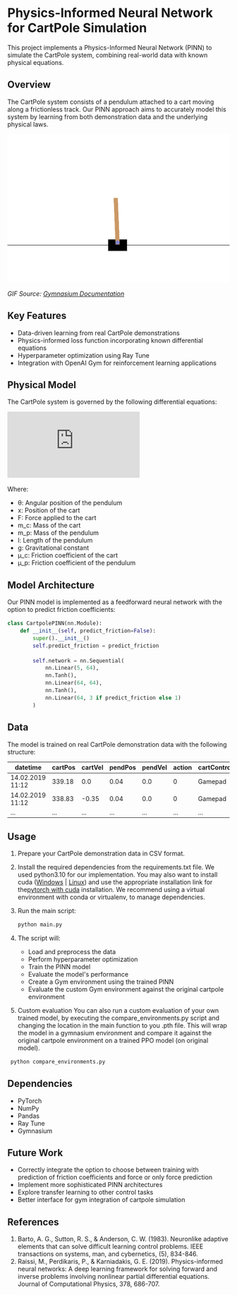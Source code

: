 # Physics-Informed Neural Network for CartPole Simulation

This project implements a Physics-Informed Neural Network (PINN) to simulate the CartPole system, combining real-world data with known physical equations.

## Overview

The CartPole system consists of a pendulum attached to a cart moving along a frictionless track. Our PINN approach aims to accurately model this system by learning from both demonstration data and the underlying physical laws.

![CartPole System](cart_pole.gif)

*GIF Source: [Gymnasium Documentation](https://gymnasium.farama.org/environments/classic_control/cart_pole/#cart-pole)*

## Key Features

- Data-driven learning from real CartPole demonstrations
- Physics-informed loss function incorporating known differential equations
- Hyperparameter optimization using Ray Tune
- Integration with OpenAI Gym for reinforcement learning applications

## Physical Model

The CartPole system is governed by the following differential equations:

![Differential Equations](https://latex.codecogs.com/png.latex?%5Cdpi%7B120%7D%20%5Cbegin%7Balign*%7D%20%5Cddot%7B%5Ctheta%7D%20%26%3D%20%5Cfrac%7Bg%20%5Csin%5Ctheta%20&plus;%20%5Ccos%5Ctheta%20%5Cleft%5B%20%5Cfrac%7B-F%20-%20m_p%20l%20%5Cdot%7B%5Ctheta%7D%5E2%20%5Csin%5Ctheta%20&plus;%20%5Cmu_c%20%5Ctext%7Bsgn%7D%28%5Cdot%7Bx%7D%29%7D%7Bm_c%20&plus;%20m_p%7D%20%5Cright%5D%20-%20%5Cfrac%7B%5Cmu_p%20%5Cdot%7B%5Ctheta%7D%7D%7Bm_p%20l%7D%7D%7Bl%20%5Cleft%5B%20%5Cfrac%7B4%7D%7B3%7D%20-%20%5Cfrac%7Bm_p%20%5Ccos%5E2%5Ctheta%7D%7Bm_c%20&plus;%20m_p%7D%20%5Cright%5D%7D%20%5C%5C%20%5Cddot%7Bx%7D%20%26%3D%20%5Cfrac%7BF%20&plus;%20m_p%20l%20%5Cleft%5B%20%5Cdot%7B%5Ctheta%7D%5E2%20%5Csin%5Ctheta%20-%20%5Cddot%7B%5Ctheta%7D%20%5Ccos%5Ctheta%20%5Cright%5D%20-%20%5Cmu_c%20%5Ctext%7Bsgn%7D%28%5Cdot%7Bx%7D%29%7D%7Bm_c%20&plus;%20m_p%7D%20%5Cend%7Balign*%7D)

Where:

- θ: Angular position of the pendulum
- x: Position of the cart
- F: Force applied to the cart
- m_c: Mass of the cart
- m_p: Mass of the pendulum
- l: Length of the pendulum
- g: Gravitational constant
- μ_c: Friction coefficient of the cart
- μ_p: Friction coefficient of the pendulum

## Model Architecture

Our PINN model is implemented as a feedforward neural network with the option to predict friction coefficients:

```python
class CartpolePINN(nn.Module):
    def __init__(self, predict_friction=False):
        super().__init__()
        self.predict_friction = predict_friction
        
        self.network = nn.Sequential(
            nn.Linear(5, 64),
            nn.Tanh(),
            nn.Linear(64, 64),
            nn.Tanh(),
            nn.Linear(64, 3 if predict_friction else 1)
        )
```

## Data

The model is trained on real CartPole demonstration data with the following structure:

| datetime | cartPos | cartVel | pendPos | pendVel | action | cartController | exploration |
|----------|---------|---------|---------|---------|--------|----------------|-------------|
| 14.02.2019 11:12 | 339.18 | 0.0 | 0.04 | 0.0 | 0 | Gamepad | 0 |
| 14.02.2019 11:12 | 338.83 | -0.35 | 0.04 | 0.0 | 0 | Gamepad | 0 |
| ... | ... | ... | ... | ... | ... | ... | ... |

## Usage

1. Prepare your CartPole demonstration data in CSV format.
2. Install the required dependencies from the requirements.txt file. We used python3.10 for our implementation. You may also want to install cuda ([Windows](https://docs.nvidia.com/cuda/cuda-installation-guide-microsoft-windows/index.html) | [Linux](https://docs.nvidia.com/cuda/cuda-installation-guide-linux/index.html)) and use the appropriate installation link for the[pytorch with cuda](https://pytorch.org/get-started/locally/) installation. We recommend using a virtual environment with conda or virtualenv, to manage dependencies.
3. Run the main script:

   ```bash
   python main.py
   ```

4. The script will:
   - Load and preprocess the data
   - Perform hyperparameter optimization
   - Train the PINN model
   - Evaluate the model's performance
   - Create a Gym environment using the trained PINN
   - Evaluate the custom Gym environment against the original cartpole environment
  
5. Custom evaluation
  You can also run a custom evaluation of your own trained model, by executing the compare_environments.py script and changing the location in the main function to you .pth file. This will wrap the model in a gymnasium environment and compare it against the original cartpole environment on a trained PPO model (on original model).

  ```bash
   python compare_environments.py
   ```

## Dependencies

- PyTorch
- NumPy
- Pandas
- Ray Tune
- Gymnasium

## Future Work

- Correctly integrate the option to choose between training with prediction of friction coefficients and force or only force prediction
- Implement more sophisticated PINN architectures
- Explore transfer learning to other control tasks
- Better interface for gym integration of cartpole simulation

## References

1. Barto, A. G., Sutton, R. S., & Anderson, C. W. (1983). Neuronlike adaptive elements that can solve difficult learning control problems. IEEE transactions on systems, man, and cybernetics, (5), 834-846.
2. Raissi, M., Perdikaris, P., & Karniadakis, G. E. (2019). Physics-informed neural networks: A deep learning framework for solving forward and inverse problems involving nonlinear partial differential equations. Journal of Computational Physics, 378, 686-707.
